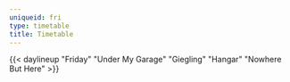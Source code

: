 ```yaml
---
uniqueid: fri
type: timetable
title: Timetable
---
```


<!-- {{< daylineup "Friday" "Love" "Contrair" "Under My Garge" "TBA" >}} -->
{{< daylineup "Friday" "Under My Garage" "Giegling" "Hangar" "Nowhere But Here" >}}


